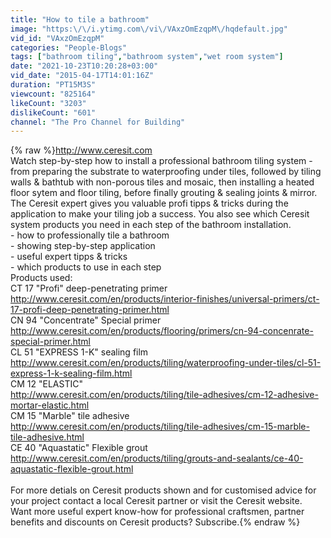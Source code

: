 ```yaml
---
title: "How to tile a bathroom"
image: "https:\/\/i.ytimg.com\/vi\/VAxzOmEzqpM\/hqdefault.jpg"
vid_id: "VAxzOmEzqpM"
categories: "People-Blogs"
tags: ["bathroom tiling","bathroom system","wet room system"]
date: "2021-10-23T10:20:28+03:00"
vid_date: "2015-04-17T14:01:16Z"
duration: "PT15M3S"
viewcount: "825164"
likeCount: "3203"
dislikeCount: "601"
channel: "The Pro Channel for Building"
---
```

{% raw %}<a rel="nofollow" target="blank" href="http://www.ceresit.com">http://www.ceresit.com</a> <br />Watch step-by-step how to install a professional bathroom tiling system - from preparing the substrate to waterproofing under tiles, followed by tiling walls &amp; bathtub with non-porous tiles and mosaic, then installing a heated floor sytem and floor tiling, before finally grouting &amp; sealing joints &amp; mirror. The Ceresit expert gives you valuable profi tipps &amp; tricks during the application to make your tiling job a success. You also see which Ceresit system products you need in each step of the bathroom installation.<br />- how to professionally tile a bathroom <br />- showing step-by-step application<br />- useful expert tipps &amp; tricks<br />- which products to use in each step<br />Products used: <br />CT 17 &quot;Profi&quot; deep-penetrating primer<br /><a rel="nofollow" target="blank" href="http://www.ceresit.com/en/products/interior-finishes/universal-primers/ct-17-profi-deep-penetrating-primer.html">http://www.ceresit.com/en/products/interior-finishes/universal-primers/ct-17-profi-deep-penetrating-primer.html</a><br />CN 94 &quot;Concentrate&quot; Special primer<br /><a rel="nofollow" target="blank" href="http://www.ceresit.com/en/products/flooring/primers/cn-94-concenrate-special-primer.html">http://www.ceresit.com/en/products/flooring/primers/cn-94-concenrate-special-primer.html</a><br />CL 51 &quot;EXPRESS 1-K&quot; sealing film<br /><a rel="nofollow" target="blank" href="http://www.ceresit.com/en/products/tiling/waterproofing-under-tiles/cl-51-express-1-k-sealing-film.html">http://www.ceresit.com/en/products/tiling/waterproofing-under-tiles/cl-51-express-1-k-sealing-film.html</a><br />CM 12 &quot;ELASTIC&quot;<br /><a rel="nofollow" target="blank" href="http://www.ceresit.com/en/products/tiling/tile-adhesives/cm-12-adhesive-mortar-elastic.html">http://www.ceresit.com/en/products/tiling/tile-adhesives/cm-12-adhesive-mortar-elastic.html</a><br />CM 15 &quot;Marble&quot; tile adhesive<br /><a rel="nofollow" target="blank" href="http://www.ceresit.com/en/products/tiling/tile-adhesives/cm-15-marble-tile-adhesive.html">http://www.ceresit.com/en/products/tiling/tile-adhesives/cm-15-marble-tile-adhesive.html</a><br />CE 40 &quot;Aquastatic&quot; Flexible grout<br /><a rel="nofollow" target="blank" href="http://www.ceresit.com/en/products/tiling/grouts-and-sealants/ce-40-aquastatic-flexible-grout.html">http://www.ceresit.com/en/products/tiling/grouts-and-sealants/ce-40-aquastatic-flexible-grout.html</a><br /><br />For more detials on Ceresit products shown and for customised advice for your project contact a local Ceresit partner or visit the Ceresit website. Want more useful expert know-how for professional craftsmen, partner benefits and discounts on Ceresit products? Subscribe.{% endraw %}

